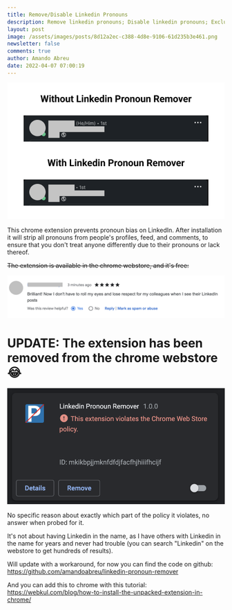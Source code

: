 ```yaml
---
title: Remove/Disable Linkedin Pronouns
description: Remove linkedin pronouns; Disable linkedin pronouns; Exclude linkedin pronouns
layout: post
image: /assets/images/posts/8d12a2ec-c388-4d8e-9106-61d235b3e461.png
newsletter: false
comments: true
author: Amando Abreu
date: 2022-04-07 07:00:19
---
```

![](/assets/images/posts/8d12a2ec-c388-4d8e-9106-61d235b3e461.png)

This chrome extension prevents pronoun bias on LinkedIn. After installation it will strip all pronouns from people's profiles, feed, and comments, to ensure that you don't treat anyone differently due to their pronouns or lack thereof.

<s>The extension is available in the chrome webstore, and it's free:</s>

![](/assets/images/posts/screenshot-2022-05-06-at-11-49-50-1-.png)

# UPDATE: The extension has been removed from the chrome webstore 😂

![](/assets/images/posts/screenshot-2022-07-12-at-17-44-06.png)

No specific reason about exactly which part of the policy it violates, no answer when probed for it.

It's not about having Linkedin in the name, as I have others with Linkedin in the name for years and never had trouble (you can search "Linkedin" on the webstore to get hundreds of results).

Will update with a workaround, for now you can find the code on github: <https://github.com/amandoabreu/linkedin-pronoun-remover>

And you can add this to chrome with this tutorial: <https://webkul.com/blog/how-to-install-the-unpacked-extension-in-chrome/>